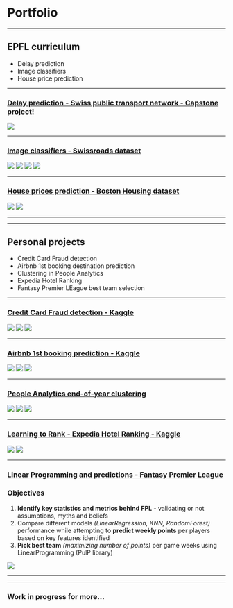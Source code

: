 # Portfolio

---

## EPFL curriculum
* Delay prediction
* Image classifiers
* House price prediction

---
### [Delay prediction - Swiss public transport network - Capstone project!](/read_me_capstone.md)

<img src="images/Capstone - SBB delay prediction - GregoireLaurent.jpg?raw=true"/>

---
### [Image classifiers - Swissroads dataset](/read_me_img_class_epfl.md)

<img src="images/swissroads_examples.jpg?raw=true"/>
<img src="images/swissroads_results.jpg?raw=true"/>
<img src="images/swissroads_pca.jpg?raw=true"/> 
<img src="images/swissroads_dense_loss_accuracy.jpg?raw=true"/>

---
### [House prices prediction - Boston Housing dataset](/read_me_house_prices_epfl.md)
<img src="images/house_predict_results.jpg?raw=true"/>
<img src="images/house_predict_dea.jpg?raw=true"/>


---
---

## Personal projects
* Credit Card Fraud detection
* Airbnb 1st booking destination prediction
* Clustering in People Analytics
* Expedia Hotel Ranking
* Fantasy Premier LEague best team selection

---

### [Credit Card Fraud detection - Kaggle](/read_me_cc_fraud.md)

<img src="images/cc_gridsearch_cv.jpg?raw=true"/>
<img src="images/cc_gridsearch_cv_results.jpg?raw=true"/>
<img src="images/cc_threshold.jpg?raw=true"/>

---

### [Airbnb 1st booking prediction - Kaggle](/read_me_airbnb.md)

<img src="images/airbnb_nulls_card.jpg?raw=true"/>
<img src="images/airbnb_age.jpg?raw=true"/>
<img src="images/airbnb_correlation.jpg?raw=true"/>

---

### [People Analytics end-of-year clustering](/read_me_people_analytics.md)

<img src="images/peopleanalytics_boxplots.jpg?raw=true"/>
<img src="images/peopleanalytics_correlation.jpg?raw=true"/>
<img src="images/peopleanalytics_scatter.jpg?raw=true"/>

---

### [Learning to Rank - Expedia Hotel Ranking - Kaggle](/read_me_hotel_ranking.md)

<img src="images/ranking_hcom.jpg?raw=true"/>
<img src="images/ranking_corr.jpg?raw=true"/>

---

### [Linear Programming and predictions - Fantasy Premier League](/read_me_hotel_ranking.md)

### Objectives
1. **Identify key statistics and metrics behind FPL** - validating or not assumptions, myths and beliefs
2. Compare different models *(LinearRegression, KNN, RandomForest)* performance while attempting to **predict weekly points** per players based on key features identified
3. **Pick best team** *(maximizing number of points)* per game weeks using LinearProgramming (PulP library)

<img src="images/fpl_summary.png?raw=true"/>

---
---

### Work in progress for more...

